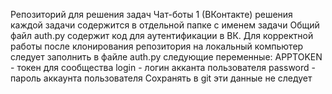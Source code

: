 Репозиторий для решения задач Чат-боты 1 (ВКонтакте)
решения каждой задачи содержится в отдельной папке с именем задачи
Общий файл auth.py содержит код для аутентификации в ВК. 
Для корректной работы после клонирования репозитория на локальный компьютер следует заполнить в файле auth.py следующие переменные:
 APPTOKEN - токен для сообщества
 login - логин акканта пользователя
 password - пароль аккаунта пользователя
Сохранять в git эти данные не следует
